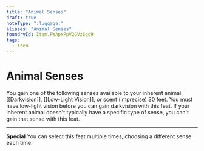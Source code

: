 ```yaml
---
title: "Animal Senses"
draft: true
noteType: ":luggage:"
aliases: "Animal Senses"
foundryId: Item.PWApxPpV2GVzSgc9
tags:
  - Item
---
```


# Animal Senses

You gain one of the following senses available to your inherent animal: [[Darkvision]], [[Low-Light Vision]], or scent (imprecise) 30 feet. You must have low-light vision before you can gain darkvision with this feat. If your inherent animal doesn't typically have a specific type of sense, you can't gain that sense with this feat.

* * *

**Special** You can select this feat multiple times, choosing a different sense each time.

